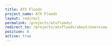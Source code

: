 ```yaml
---
title: ATX Floods
project_name: ATX Floods
layout: redirect
permalink: /projects/atxfloods/
redirect_to: /projects/atxfloods/about/overview
position: 0
active: true
---
```

